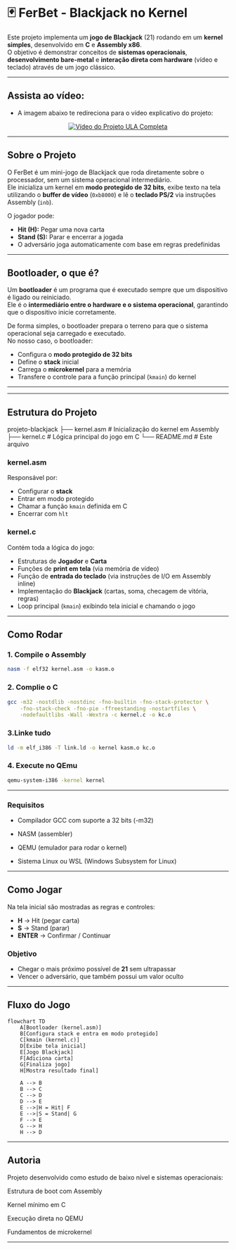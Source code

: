# 🃏 FerBet - Blackjack no Kernel

Este projeto implementa um **jogo de Blackjack** (21) rodando em um **kernel simples**, desenvolvido em **C** e **Assembly x86**.  
O objetivo é demonstrar conceitos de **sistemas operacionais**, **desenvolvimento bare-metal** e **interação direta com hardware** (vídeo e teclado) através de um jogo clássico.

---

## Assista ao vídeo:
- A imagem abaixo te redireciona para o vídeo explicativo do projeto:
<div align="center">
  <a href="https://www.youtube.com/watch?v=FdRqLgt-Rgo">
    <img src="https://sharkpokerreviews.com.br/blog/wp-content/uploads/2020/07/como-jogar-blackjack-21.jpg" alt="Vídeo do Projeto ULA Completa">
  </a>
</div>

---

## Sobre o Projeto

O FerBet é um mini-jogo de Blackjack que roda diretamente sobre o processador, sem um sistema operacional intermediário.  
Ele inicializa um kernel em **modo protegido de 32 bits**, exibe texto na tela utilizando o **buffer de vídeo** (`0xb8000`) e lê o **teclado PS/2** via instruções Assembly (`inb`).  

O jogador pode:  
- **Hit (H):** Pegar uma nova carta  
- **Stand (S):** Parar e encerrar a jogada  
- O adversário joga automaticamente com base em regras predefinidas  

---

## Bootloader, o que é?

Um **bootloader** é um programa que é executado sempre que um dispositivo é ligado ou reiniciado.  
Ele é o **intermediário entre o hardware e o sistema operacional**, garantindo que o dispositivo inicie corretamente.  

De forma simples, o bootloader prepara o terreno para que o sistema operacional seja carregado e executado.  
No nosso caso, o bootloader:

- Configura o **modo protegido de 32 bits**  
- Define o **stack** inicial  
- Carrega o **microkernel** para a memória  
- Transfere o controle para a função principal (`kmain`) do kernel  

---


---

## Estrutura do Projeto

projeto-blackjack
├── kernel.asm # Inicialização do kernel em Assembly
├── kernel.c # Lógica principal do jogo em C
└── README.md # Este arquivo


### kernel.asm
Responsável por:
- Configurar o **stack**  
- Entrar em modo protegido  
- Chamar a função `kmain` definida em C  
- Encerrar com `hlt`  

### kernel.c
Contém toda a lógica do jogo:
- Estruturas de **Jogador** e **Carta**  
- Funções de **print em tela** (via memória de vídeo)  
- Função de **entrada do teclado** (via instruções de I/O em Assembly inline)  
- Implementação do **Blackjack** (cartas, soma, checagem de vitória, regras)  
- Loop principal (`kmain`) exibindo tela inicial e chamando o jogo  

---

## Como Rodar

### 1. Compile o Assembly
```bash
nasm -f elf32 kernel.asm -o kasm.o
```
### 2. Complie o C

```bash
gcc -m32 -nostdlib -nostdinc -fno-builtin -fno-stack-protector \
    -fno-stack-check -fno-pie -ffreestanding -nostartfiles \
    -nodefaultlibs -Wall -Wextra -c kernel.c -o kc.o
```
### 3.Linke tudo
```bash
ld -m elf_i386 -T link.ld -o kernel kasm.o kc.o
```

### 4. Execute no QEmu 
```bash
qemu-system-i386 -kernel kernel
```
---
### Requisitos

- Compilador GCC com suporte a 32 bits (-m32)

- NASM (assembler)

- QEMU (emulador para rodar o kernel)

- Sistema Linux ou WSL (Windows Subsystem for Linux)

---


## Como Jogar

Na tela inicial são mostradas as regras e controles:

- **H** → Hit (pegar carta)  
- **S** → Stand (parar)  
- **ENTER** → Confirmar / Continuar  

### Objetivo
- Chegar o mais próximo possível de **21** sem ultrapassar  
- Vencer o adversário, que também possui um valor oculto  

---

## Fluxo do Jogo

```mermaid
flowchart TD
    A[Bootloader (kernel.asm)]
    B[Configura stack e entra em modo protegido]
    C[kmain (kernel.c)]
    D[Exibe tela inicial]
    E[Jogo Blackjack]
    F[Adiciona carta]
    G[Finaliza jogo]
    H[Mostra resultado final]

    A --> B
    B --> C
    C --> D
    D --> E
    E -->|H = Hit| F
    E -->|S = Stand| G
    F --> E
    G --> H
    H --> D
```
---


## Autoria

Projeto desenvolvido como estudo de baixo nível e sistemas operacionais:

Estrutura de boot com Assembly

Kernel mínimo em C

Execução direta no QEMU

Fundamentos de microkernel

---


